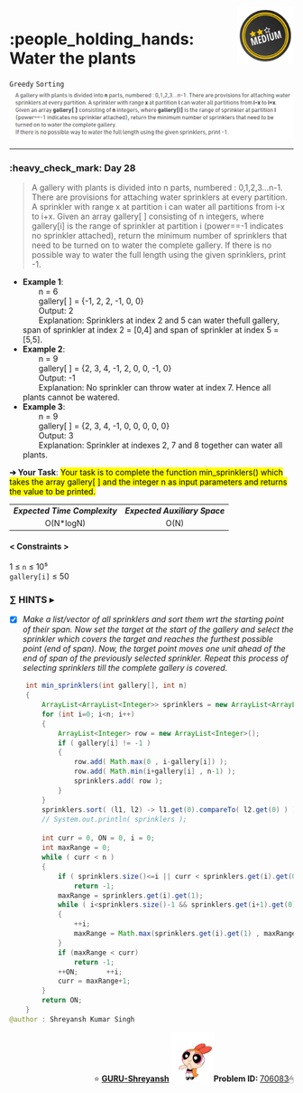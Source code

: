 <img align='right' src="https://github.com/guru-shreyansh/GeeksforGeeks-30-Days-of-Code/blob/main/!DOC!/Medium%233.png" width="100">
<h1>:people_holding_hands: Water the plants</h1>

`Greedy`
`Sorting`
<img align='centre' src="https://github.com/guru-shreyansh/GeeksforGeeks-30-Days-of-Code/blob/main/Day%3C28%3E/D28.png">
________________________________________________________________________________________________________________________________________________________
<h3>:heavy_check_mark: Day 28</h3>
<blockquote>A gallery with plants is divided into n parts, numbered : 0,1,2,3...n-1. There are provisions for attaching water sprinklers at every partition. A sprinkler with range x at partition i can water all partitions from i-x to i+x.
Given an array gallery[ ] consisting of n integers, where gallery[i] is the range of sprinkler at partition i (power==-1 indicates no sprinkler attached), return the minimum number of sprinklers that need to be turned on to water the complete gallery.
If there is no possible way to water the full length using the given sprinklers, print -1.</blockquote>

* **Example 1**:<br>
&emsp;&emsp;n = 6<br>
&emsp;&emsp;gallery[ ] = {-1, 2, 2, -1, 0, 0}<br>
&emsp;&emsp;Output: 2<br>
&emsp;&emsp;Explanation: Sprinklers at index 2 and 5 can water thefull gallery, span of sprinkler at index 2 = [0,4] and span of sprinkler at index 5 = [5,5].<br>
* **Example 2**:<br>
&emsp;&emsp;n = 9<br>
&emsp;&emsp;gallery[ ] = {2, 3, 4, -1, 2, 0, 0, -1, 0}<br>
&emsp;&emsp;Output: -1<br>
&emsp;&emsp;Explanation: No sprinkler can throw water at index 7. Hence all plants cannot be watered.<br>
* **Example 3**:<br>
&emsp;&emsp;n = 9<br>
&emsp;&emsp;gallery[ ] = {2, 3, 4, -1, 0, 0, 0, 0, 0}<br>
&emsp;&emsp;Output: 3<br>
&emsp;&emsp;Explanation: Sprinkler at indexes 2, 7 and 8 together can water all plants.<br>

**➔ Your Task**:
<mark>Your task is to complete the function min_sprinklers() which takes the array gallery[ ] and the integer n as input parameters and returns the value to be printed.</mark>

<table align="center">
      <tr><td><em><b>Expected Time Complexity</td> <td><em><b>Expected Auxiliary Space</td></tr>
      <tr><td align="center">O(N*logN)</td> <td align="center">O(N)</td></tr>
</table>

#### < Constraints >
1  ≤ ` n ` ≤  10⁵<br>
` gallery[i] ` ≤  50

###      ∑ HINTS ▸
- [x] _Make a list/vector of all sprinklers and sort them wrt the starting point of their span._
_Now set the target at the start of the gallery and select the sprinkler which covers the target and reaches the furthest possible point (end of span)._
_Now, the target point moves one unit ahead of the end of span of the previously selected sprinkler. Repeat this process of selecting sprinklers till the complete gallery is covered._
```java
    int min_sprinklers(int gallery[], int n)
    {
        ArrayList<ArrayList<Integer>> sprinklers = new ArrayList<ArrayList<Integer>>();
        for (int i=0; i<n; i++)
        {
            ArrayList<Integer> row = new ArrayList<Integer>();
            if ( gallery[i] != -1 )
            {
                row.add( Math.max(0 , i-gallery[i]) );
                row.add( Math.min(i+gallery[i] , n-1) );
                sprinklers.add( row );
            }
        }
        sprinklers.sort( (l1, l2) -> l1.get(0).compareTo( l2.get(0) ) );
        // System.out.println( sprinklers );
        
        int curr = 0, ON = 0, i = 0;
        int maxRange = 0;
        while ( curr < n )
        {
            if ( sprinklers.size()<=i || curr < sprinklers.get(i).get(0) )
                return -1;
            maxRange = sprinklers.get(i).get(1);
            while ( i<sprinklers.size()-1 && sprinklers.get(i+1).get(0) <= curr )
            {
                ++i;
                maxRange = Math.max(sprinklers.get(i).get(1) , maxRange);
            }
            if (maxRange < curr)
                return -1;
            ++ON;       ++i;
            curr = maxRange+1;
        }
        return ON;
    }
@author : Shreyansh Kumar Singh
```
<p align="right"> ⭐️ <a href="https://github.com/GURU-Shreyansh" target="_blank"> <b>GURU-Shreyansh</b></a>
      <img src="https://github.com/guru-shreyansh/GeeksforGeeks-30-Days-of-Code/blob/main/!DOC!/GIF--Happy-Powerpuff-Girls-Qakyyrk1IKwuK8YtQ6.gif" width="75"><b>Problem ID: </b><a href="https://practice.geeksforgeeks.org/problems/410d51d667ab93f2219b15126f001f32e8bb029e/1/?track=30-DOC-day-28&batchId=320" align="left">706083</a>🖱</p>
<!--
#GURU ツ
-->

